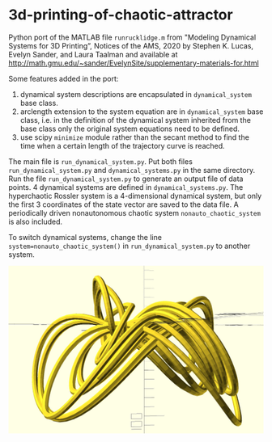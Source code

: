 # 3d-printing-of-chaotic-attractor
Python port of the MATLAB file `runrucklidge.m` from "Modeling Dynamical Systems for 3D Printing”, Notices of the AMS, 2020 by Stephen K. Lucas, Evelyn Sander, and Laura Taalman and available at http://math.gmu.edu/~sander/EvelynSite/supplementary-materials-for.html
     
    
Some features added in the port: 
1. dynamical system descriptions are encapsulated in `dynamical_system` base class.
2. arclength extension to the system equation are in `dynamical_system` base class, i.e. in the definition of the dynamical system inherited from the base class only the original system equations need to be defined.
3. use scipy `minimize` module rather than the secant method to find the time when a certain length of the trajectory curve is reached.

The main file is `run_dynamical_system.py`. Put both files `run_dynamical_system.py` and `dynamical_systems.py` in the same directory. Run the file `run_dynamical_system.py` to generate an output file of data points. 4 dynamical systems are defined in `dynamical_systems.py`. The hyperchaotic Rossler system is a 4-dimensional dynamical system, but only the first 3 coordinates of the state vector are saved to the data file. A periodically driven nonautonomous chaotic system `nonauto_chaotic_system` is also included.

To switch dynamical systems, change the line `system=nonauto_chaotic_system()` in `run_dynamical_system.py` to another system.

![nonautonomous chaotic attractor](nonautonomous_chaotic_attractor.jpg)